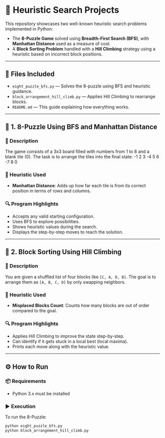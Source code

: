 # 🤖 Heuristic Search Projects

This repository showcases two well-known heuristic search problems implemented in Python:

- The **8-Puzzle Game** solved using **Breadth-First Search (BFS)**, with **Manhattan Distance** used as a measure of cost.
- A **Block Sorting Problem** handled with a **Hill Climbing** strategy using a heuristic based on incorrect block positions.

---

## 📁 Files Included

- `eight_puzzle_bfs.py` — Solves the 8-puzzle using BFS and heuristic guidance.
- `block_arrangement_hill_climb.py` — Applies Hill Climbing to rearrange blocks.
- `README.md` — This guide explaining how everything works.

---

## 🧩 1. 8-Puzzle Using BFS and Manhattan Distance

### 📝 Description
The game consists of a 3x3 board filled with numbers from 1 to 8 and a blank tile (0). The task is to arrange the tiles into the final state:
-1 2 3
-4 5 6
-7 8 0

### 📐 Heuristic Used
- **Manhattan Distance**: Adds up how far each tile is from its correct position in terms of rows and columns.

### 🔍 Program Highlights
- Accepts any valid starting configuration.
- Uses BFS to explore possibilities.
- Shows heuristic values during the search.
- Displays the step-by-step moves to reach the solution.

---

## 🧱 2. Block Sorting Using Hill Climbing

### 📝 Description
You are given a shuffled list of four blocks like `[C, A, D, B]`. The goal is to arrange them as `[A, B, C, D]` by only swapping neighbors.

### 📐 Heuristic Used
- **Misplaced Blocks Count**: Counts how many blocks are out of order compared to the goal.

### 🔍 Program Highlights
- Applies Hill Climbing to improve the state step-by-step.
- Can identify if it gets stuck in a local best (local maxima).
- Prints each move along with the heuristic value.

---

## ⚙️ How to Run

### 📦 Requirements
- Python 3.x must be installed

### ▶️ Execution

To run the 8-Puzzle:
```bash
python eight_puzzle_bfs.py
python block_arrangement_hill_climb.py
